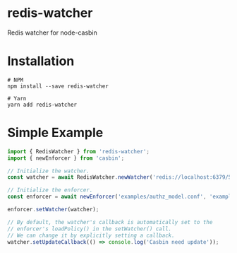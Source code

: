 # redis-watcher

Redis watcher for node-casbin

# Installation

```shell script
# NPM
npm install --save redis-watcher

# Yarn
yarn add redis-watcher
```

# Simple Example
```typescript
import { RedisWatcher } from 'redis-watcher';
import { newEnforcer } from 'casbin';

// Initialize the watcher.
const watcher = await RedisWatcher.newWatcher('redis://localhost:6379/5');

// Initialize the enforcer.
const enforcer = await newEnforcer('examples/authz_model.conf', 'examples/authz_policy.csv');

enforcer.setWatcher(watcher);

// By default, the watcher's callback is automatically set to the
// enforcer's loadPolicy() in the setWatcher() call.
// We can change it by explicitly setting a callback.
watcher.setUpdateCallback(() => console.log('Casbin need update'));

```

